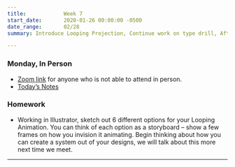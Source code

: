 ```yaml
---
title:            Week 7
start_date:       2020-01-26 00:00:00 -0500
date_range:       02/28
summary: Introduce Looping Projection, Continue work on type drill, After Effects demo

---
```


### Monday, In Person

- [Zoom link](https://zoom.us/j/7047994536?pwd=RThBZ0oyWHd5M2RZcmFNQUVwUFJHUT09) for anyone who is not able to attend in person.
- [Today&rsquo;s Notes](https://paper.dropbox.com/doc/Penn-Graphic-Design-Week-6-Intro-to-Motion--BcxOmFBo6Oa4wNEOtttq~yxHAQ-QB2VQqhOEX1gUWQxeNjoQ)

### Homework
- Working in Illustrator, sketch out 6 different options for your Looping Animation. You can think of each option as a storyboard – show a few frames on how you invision it animating. Begin thinking about how you can create a system out of your designs, we will talk about this more next time we meet.

---


